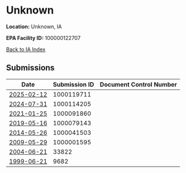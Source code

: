# Unknown

**Location:** Unknown, IA

**EPA Facility ID:** 100000122707

[Back to IA Index](../../index.md)

## Submissions

| Date | Submission ID | Document Control Number |
|------|--------------|-------------------------|
| [2025-02-12](submissions/1000119711.md) | 1000119711 |  |
| [2024-07-31](submissions/1000114205.md) | 1000114205 |  |
| [2021-01-25](submissions/1000091860.md) | 1000091860 |  |
| [2019-05-16](submissions/1000079143.md) | 1000079143 |  |
| [2014-05-26](submissions/1000041503.md) | 1000041503 |  |
| [2009-05-29](submissions/1000001595.md) | 1000001595 |  |
| [2004-06-21](submissions/33822.md) | 33822 |  |
| [1999-06-21](submissions/9682.md) | 9682 |  |
